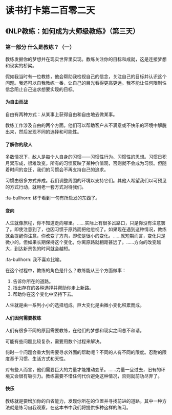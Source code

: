 读书打卡第二百零二天
===

《NLP教练：如何成为大师级教练》（第三天）
---

### 第一部分 什么是教练？（一）

教练发掘你的梦想并在现实世界里实现。教练关注你的目标和成就，这是连接梦想和现实的桥梁。

假如我当时有一位教练，他会帮助我检视自己的信念，关注自己的目标并认识这个问题。我还可以自我教练一番，让自己的目光看得更高更远。我不能让任何限制性信念阻止自己追求想要实现的目标。

#### 为自由而战

自由有两种方式：从某事上获得自由和自由地去做某事。

教练工作涉及自由的两个方面。他们可以帮助客户从不满意或不快乐的环境中解脱出来，然后发现不同的选择和可能性。

#### 了解你的敌人

多数情况下，敌人是每个人自身的习惯——习惯性行为、习惯性的思想。习惯日积月累形成，很难改变。所有的习惯反映了某种价值观，否则就不会成为习惯。但随着时间的变迁，我们的习惯会不再支持自己的追求。

习惯由很多方式养成。我们调整周围的环境以支持它们。其他人希望我们以可预见的方式行动，就用老一套方式对待我们。

:fa-bullhorn: 终于看到一句有所启发的东西了。

#### 变向

人生就像旅程，你不知道走向哪里。……实际上有很多岔路口，只是你没有注意罢了。即使注意到了，也因习惯于原路而把他忽视了。如果现在遇到这种情况，教练就会提醒你注意，你改变了方向，即使是很小的变化。……就短期而言，变化只是微小的。但如果长期保持这个变化，你离原路就相距甚远了。……方向的改变越大，到达新景色的时间就会越短。

:fa-bullhorn: 我不喜欢比喻。

在这个过程中，教练的角色是什么？教练能从三个方面做事：
1. 告诉你所在的道路。
2. 指出存在的各种选择并帮助你走上新路。
3. 帮助你在这个变化中坚持下去。

人生就是由一系列小小的选择组成。巨大变化是由微小变化积累而成。

#### 人们因何需要教练

人们有很多不同的原因需要教练，在他们的梦想和现实之间总不和谐。

可能有些问题比较复杂，需要用数个过程来解决。

何时一个问题会重大到需要寻求外面的帮助呢？不同的人有不同的限度。忍耐的限度基于习惯、生活方式和天性。

对有些人而言，他们需要巨大的力量才能推动变革。……力量一旦过去，旧有的环境又会很有吸引力。教练需要不惜任何代价避免这种情况，否则就前功尽弃了。

#### 快乐

教练就是要增加你的自省能力，发现你所在的位置并寻找前进的道路。其中一种方法就是练习自我观察，在这本书中我们将提供多种这样的练习。
